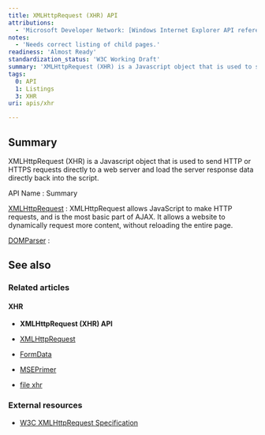 ```yaml
---
title: XMLHttpRequest (XHR) API
attributions:
  - 'Microsoft Developer Network: [Windows Internet Explorer API reference Article](http://msdn.microsoft.com/en-us/library/ie/hh828809%28v=vs.85%29.aspx)'
notes:
  - 'Needs correct listing of child pages.'
readiness: 'Almost Ready'
standardization_status: 'W3C Working Draft'
summary: 'XMLHttpRequest (XHR) is a Javascript object that is used to send HTTP or HTTPS requests directly to a web server and load the server response data directly back into the script.'
tags:
  0: API
  1: Listings
  3: XHR
uri: apis/xhr

---
```

## Summary

XMLHttpRequest (XHR) is a Javascript object that is used to send HTTP or HTTPS requests directly to a web server and load the server response data directly back into the script.

API Name
:   Summary

[XMLHttpRequest](/apis/xhr/XMLHttpRequest)
:   XMLHttpRequest allows JavaScript to make HTTP requests, and is the most basic part of AJAX. It allows a website to dynamically request more content, without reloading the entire page.

[DOMParser](/apis/xhr/objects/DOMParser)
:

## See also

### Related articles

#### XHR

-   **XMLHttpRequest (XHR) API**

-   [XMLHttpRequest](/apis/xhr/XMLHttpRequest)

-   [FormData](/dom/FormData)

-   [MSEPrimer](/tutorials/MSEPrimer)

-   [file xhr](/tutorials/file_xhr)

### External resources

-   [W3C XMLHttpRequest Specification](http://www.w3.org/TR/XMLHttpRequest/)
